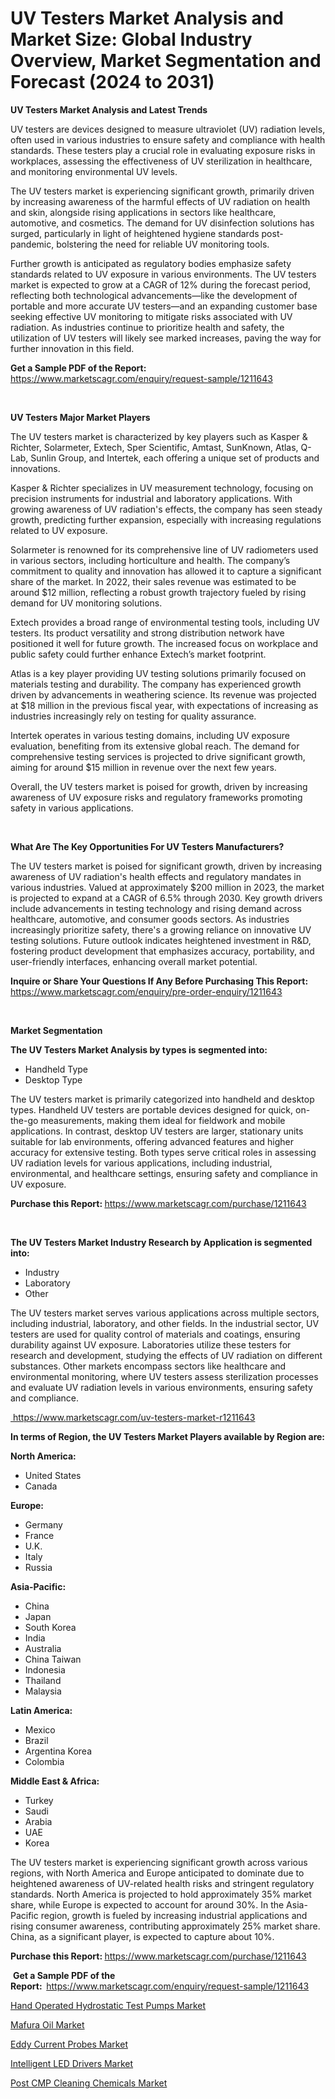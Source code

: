 <p><h1>UV Testers Market Analysis and Market Size: Global Industry Overview, Market Segmentation and Forecast (2024 to 2031)</h1></p><p><strong>UV Testers Market Analysis and Latest Trends</strong></p>
<p><p>UV testers are devices designed to measure ultraviolet (UV) radiation levels, often used in various industries to ensure safety and compliance with health standards. These testers play a crucial role in evaluating exposure risks in workplaces, assessing the effectiveness of UV sterilization in healthcare, and monitoring environmental UV levels.</p><p>The UV testers market is experiencing significant growth, primarily driven by increasing awareness of the harmful effects of UV radiation on health and skin, alongside rising applications in sectors like healthcare, automotive, and cosmetics. The demand for UV disinfection solutions has surged, particularly in light of heightened hygiene standards post-pandemic, bolstering the need for reliable UV monitoring tools. </p><p>Further growth is anticipated as regulatory bodies emphasize safety standards related to UV exposure in various environments. The UV testers market is expected to grow at a CAGR of 12% during the forecast period, reflecting both technological advancements—like the development of portable and more accurate UV testers—and an expanding customer base seeking effective UV monitoring to mitigate risks associated with UV radiation. As industries continue to prioritize health and safety, the utilization of UV testers will likely see marked increases, paving the way for further innovation in this field.</p></p>
<p><strong>Get a Sample PDF of the Report:&nbsp;</strong> <a href="https://www.marketscagr.com/enquiry/request-sample/1211643?utm_campaign=1398&utm_medium=2&utm_source=Github&utm_content=ia&utm_term=05102024&utm_id=uv-testers">https://www.marketscagr.com/enquiry/request-sample/1211643</a></p>
<p>&nbsp;</p>
<p><strong>UV Testers Major Market Players</strong></p>
<p><p>The UV testers market is characterized by key players such as Kasper & Richter, Solarmeter, Extech, Sper Scientific, Amtast, SunKnown, Atlas, Q-Lab, Sunlin Group, and Intertek, each offering a unique set of products and innovations.</p><p>Kasper & Richter specializes in UV measurement technology, focusing on precision instruments for industrial and laboratory applications. With growing awareness of UV radiation's effects, the company has seen steady growth, predicting further expansion, especially with increasing regulations related to UV exposure.</p><p>Solarmeter is renowned for its comprehensive line of UV radiometers used in various sectors, including horticulture and health. The company’s commitment to quality and innovation has allowed it to capture a significant share of the market. In 2022, their sales revenue was estimated to be around $12 million, reflecting a robust growth trajectory fueled by rising demand for UV monitoring solutions.</p><p>Extech provides a broad range of environmental testing tools, including UV testers. Its product versatility and strong distribution network have positioned it well for future growth. The increased focus on workplace and public safety could further enhance Extech’s market footprint.</p><p>Atlas is a key player providing UV testing solutions primarily focused on materials testing and durability. The company has experienced growth driven by advancements in weathering science. Its revenue was projected at $18 million in the previous fiscal year, with expectations of increasing as industries increasingly rely on testing for quality assurance.</p><p>Intertek operates in various testing domains, including UV exposure evaluation, benefiting from its extensive global reach. The demand for comprehensive testing services is projected to drive significant growth, aiming for around $15 million in revenue over the next few years.</p><p>Overall, the UV testers market is poised for growth, driven by increasing awareness of UV exposure risks and regulatory frameworks promoting safety in various applications.</p></p>
<p>&nbsp;</p>
<p><strong>What Are The Key Opportunities For UV Testers Manufacturers?</strong></p>
<p><p>The UV testers market is poised for significant growth, driven by increasing awareness of UV radiation's health effects and regulatory mandates in various industries. Valued at approximately $200 million in 2023, the market is projected to expand at a CAGR of 6.5% through 2030. Key growth drivers include advancements in testing technology and rising demand across healthcare, automotive, and consumer goods sectors. As industries increasingly prioritize safety, there's a growing reliance on innovative UV testing solutions. Future outlook indicates heightened investment in R&D, fostering product development that emphasizes accuracy, portability, and user-friendly interfaces, enhancing overall market potential.</p></p>
<p><strong>Inquire or Share Your Questions If Any Before Purchasing This Report:</strong> <a href="https://www.marketscagr.com/enquiry/pre-order-enquiry/1211643?utm_campaign=1398&utm_medium=2&utm_source=Github&utm_content=ia&utm_term=05102024&utm_id=uv-testers">https://www.marketscagr.com/enquiry/pre-order-enquiry/1211643</a></p>
<p>&nbsp;</p>
<p><strong>Market Segmentation</strong></p>
<p><strong>The UV Testers Market Analysis by types is segmented into:</strong></p>
<p><ul><li>Handheld Type</li><li>Desktop Type</li></ul></p>
<p><p>The UV testers market is primarily categorized into handheld and desktop types. Handheld UV testers are portable devices designed for quick, on-the-go measurements, making them ideal for fieldwork and mobile applications. In contrast, desktop UV testers are larger, stationary units suitable for lab environments, offering advanced features and higher accuracy for extensive testing. Both types serve critical roles in assessing UV radiation levels for various applications, including industrial, environmental, and healthcare settings, ensuring safety and compliance in UV exposure.</p></p>
<p><strong>Purchase this Report:&nbsp;</strong><a href="https://www.marketscagr.com/purchase/1211643?utm_campaign=1398&utm_medium=2&utm_source=Github&utm_content=ia&utm_term=05102024&utm_id=uv-testers">https://www.marketscagr.com/purchase/1211643</a></p>
<p>&nbsp;</p>
<p><strong>The UV Testers Market Industry Research by Application is segmented into:</strong></p>
<p><ul><li>Industry</li><li>Laboratory</li><li>Other</li></ul></p>
<p><p>The UV testers market serves various applications across multiple sectors, including industrial, laboratory, and other fields. In the industrial sector, UV testers are used for quality control of materials and coatings, ensuring durability against UV exposure. Laboratories utilize these testers for research and development, studying the effects of UV radiation on different substances. Other markets encompass sectors like healthcare and environmental monitoring, where UV testers assess sterilization processes and evaluate UV radiation levels in various environments, ensuring safety and compliance.</p></p>
<p><a href="https://www.marketscagr.com/uv-testers-market-r1211643?utm_campaign=1398&utm_medium=2&utm_source=Github&utm_content=ia&utm_term=05102024&utm_id=uv-testers">&nbsp;https://www.marketscagr.com/uv-testers-market-r1211643</a></p>
<p><strong>In terms of Region, the UV Testers Market Players available by Region are:</strong></p>
<p>
    <p> <strong> North America: </strong>
        <ul>
            <li>United States</li>
            <li>Canada</li>
        </ul>
        </p> 
    <p> <strong> Europe: </strong>
        <ul>
            <li>Germany</li>
            <li>France</li>
            <li>U.K.</li>
            <li>Italy</li>
            <li>Russia</li>
        </ul>
        </p> 
    <p> <strong> Asia-Pacific: </strong>
        <ul>
            <li>China</li>
            <li>Japan</li>
            <li>South Korea</li>
            <li>India</li>
            <li>Australia</li>
            <li>China Taiwan</li>
            <li>Indonesia</li>
            <li>Thailand</li>
            <li>Malaysia</li>
        </ul>
        </p> 
    <p> <strong> Latin America: </strong>
        <ul>
            <li>Mexico</li>
            <li>Brazil</li>
            <li>Argentina Korea</li>
            <li>Colombia</li>
        </ul>
        </p> 
    <p> <strong> Middle East & Africa: </strong>
        <ul>
            <li>Turkey</li>
            <li>Saudi</li>
            <li>Arabia</li>
            <li>UAE</li>
            <li>Korea</li>
        </ul>
    </p>
    </p>
<p><p>The UV testers market is experiencing significant growth across various regions, with North America and Europe anticipated to dominate due to heightened awareness of UV-related health risks and stringent regulatory standards. North America is projected to hold approximately 35% market share, while Europe is expected to account for around 30%. In the Asia-Pacific region, growth is fueled by increasing industrial applications and rising consumer awareness, contributing approximately 25% market share. China, as a significant player, is expected to capture about 10%.</p></p>
<p><strong>Purchase this Report: </strong><a href="https://www.marketscagr.com/purchase/1211643?utm_campaign=1398&utm_medium=2&utm_source=Github&utm_content=ia&utm_term=05102024&utm_id=uv-testers">https://www.marketscagr.com/purchase/1211643</a></p>
<p>&nbsp;<strong>Get a Sample PDF of the Report:&nbsp;&nbsp;</strong><a href="https://www.marketscagr.com/enquiry/request-sample/1211643?utm_campaign=1398&utm_medium=2&utm_source=Github&utm_content=ia&utm_term=05102024&utm_id=uv-testers">https://www.marketscagr.com/enquiry/request-sample/1211643</a></p>
<p><strong></strong></p>
<p><p><a href="https://www.linkedin.com/pulse/hand-operated-hydrostatic-test-pumps-industry-sector-new-technologies-cyupe?utm_campaign=1398&utm_medium=2&utm_source=Github&utm_content=ia&utm_term=05102024&utm_id=uv-testers">Hand Operated Hydrostatic Test Pumps Market</a></p><p><a href="https://www.linkedin.com/pulse/influencing-factors-mafura-oil-market-insights-growth-projections-mib5e?utm_campaign=1398&utm_medium=2&utm_source=Github&utm_content=ia&utm_term=05102024&utm_id=uv-testers">Mafura Oil Market</a></p><p><a href="https://www.linkedin.com/pulse/eddy-current-probes-market-research-report-exploring-size-b9rbe?utm_campaign=1398&utm_medium=2&utm_source=Github&utm_content=ia&utm_term=05102024&utm_id=uv-testers">Eddy Current Probes Market</a></p><p><a href="https://issuu.com/reportprime-2/docs/intelligent-led-drivers-market-size_3e957662422b66?utm_campaign=1398&utm_medium=2&utm_source=Github&utm_content=ia&utm_term=05102024&utm_id=uv-testers">Intelligent LED Drivers Market</a></p><p><a href="https://github.com/jordond5lezama/Market-Research-Report-List-1/blob/main/post-cmp-cleaning-chemicals-market.md?utm_campaign=1398&utm_medium=2&utm_source=Github&utm_content=ia&utm_term=05102024&utm_id=uv-testers">Post CMP Cleaning Chemicals Market</a></p></p>